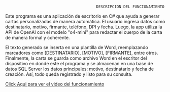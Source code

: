                                             DESCRIPCION DEL FUNCIONAMIENTO

Este programa es una aplicación de escritorio en C# que ayuda a generar cartas personalizadas de manera automática. El usuario ingresa datos como destinatario, motivo, firmante, teléfono, DPI y fecha. Luego, la app utiliza la API de OpenAI con el modelo "o4-mini" para redactar el cuerpo de la carta de manera formal y coherente.

El texto generado se inserta en una plantilla de Word, reemplazando marcadores como [DESTINATARIO], [MOTIVO], [FIRMANTE], entre otros. Finalmente, la carta se guarda como archivo Word en el escritor del dispositivo en donde este el programa y se almacenan en una base de datos SQL Server los datos principales: motivo, destinatario y fecha de creación. Así, todo queda registrado y listo para su consulta.

[Click Aqui para ver el video del funcionamiento](https://drive.google.com/file/d/1QCqUg5xlhQ5L6UX2HZW-E-NK4cHDfTZ-/view)


